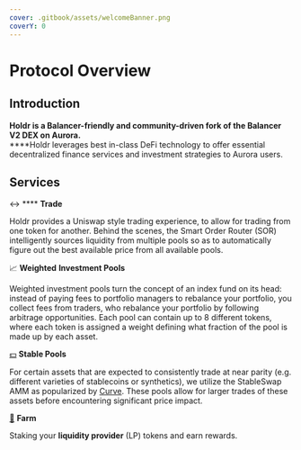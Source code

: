 ```yaml
---
cover: .gitbook/assets/welcomeBanner.png
coverY: 0
---
```


# Protocol Overview

## Introduction

**Holdr is a Balancer-friendly and community-driven fork of the Balancer V2 DEX on Aurora.** \
****Holdr leverages best in-class DeFi technology to offer essential decentralized finance services and investment strategies to Aurora users.



## Services

↔️ ****  **Trade**

Holdr provides a Uniswap style trading experience, to allow for trading from one token for another. Behind the scenes, the Smart Order Router (SOR) intelligently sources liquidity from multiple pools so as to automatically figure out the best available price from all available pools.

📈  **Weighted** **Investment Pools**

Weighted investment pools turn the concept of an index fund on its head: instead of paying fees to portfolio managers to rebalance your portfolio, you collect fees from traders, who rebalance your portfolio by following arbitrage opportunities. Each pool can contain up to 8 different tokens, where each token is assigned a weight defining what fraction of the pool is made up by each asset.&#x20;

[💵](https://emojipedia.org/dollar-banknote/)   **Stable Pools**

For certain assets that are expected to consistently trade at near parity (e.g. different varieties of stablecoins or synthetics), we utilize the StableSwap AMM as popularized by [Curve](https://curve.fi/). These pools allow for larger trades of these assets before encountering significant price impact.

[🚜](https://emojipedia.org/tractor/)  **Farm**

Staking your **liquidity provider** (LP) tokens and earn rewards.





